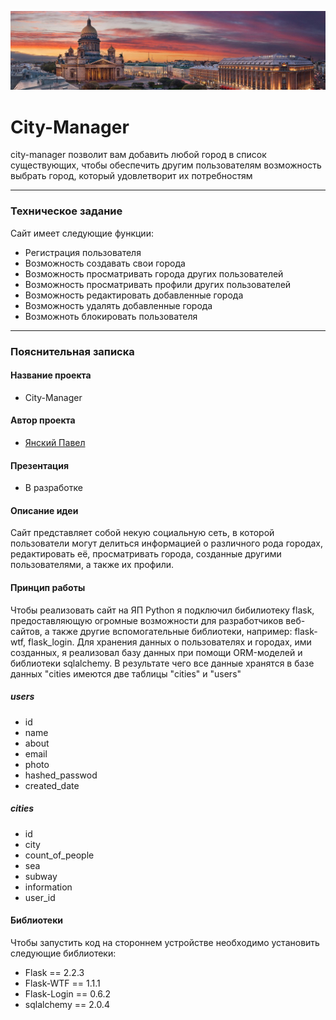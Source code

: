 ![панорамное фото Санкт-Петербурга](images/panorama1.jpg)
# City-Manager
city-manager позволит вам добавить любой город в список существующих, чтобы обеспечить другим пользователям возможность выбрать город, который удовлетворит их потребностям
___
### Техническое задание
Сайт имеет следующие функции:
* Регистрация пользователя
* Возможность создавать свои города
* Возможность просматривать города других пользователей
* Возможность просматривать профили других пользователей
* Возможность редактировать добавленные города
* Возможность удалять добавленные города
* Возможноть блокировать пользователя
___
### Пояснительная записка
#### Название проекта
* City-Manager
#### Автор проекта
* [Янский Павел](https://vk.com/pavelyanski)
#### Презентация
* В разработке
#### Описание идеи
Сайт представляет собой некую социальную сеть, в которой пользователи могут делиться информацией о различного рода городах, редактировать её, просматривать города, созданные другими пользователями, а также их профили. 
#### Принцип работы
Чтобы реализовать сайт на ЯП Python я подключил бибилиотеку flask, предоставляющую огромные возможности для разработчиков веб-сайтов, а также другие вспомогательные библиотеки, например: flask-wtf, flask_login. Для хранения данных о пользователях и городах, ими созданных, я реализовал базу данных при помощи ORM-моделей и библиотеки sqlalchemy. В результате чего все данные хранятся в базе данных "cities имеются две таблицы "cities" и "users"
##### users
* id
* name
* about
* email
* photo
* hashed_passwod
* created_date
##### cities
* id
* city
* count_of_people
* sea
* subway
* information
* user_id
#### Библиотеки
Чтобы запустить код на стороннем устройстве необходимо установить следующие библиотеки:
* Flask == 2.2.3
* Flask-WTF == 1.1.1
* Flask-Login == 0.6.2
* sqlalchemy == 2.0.4

